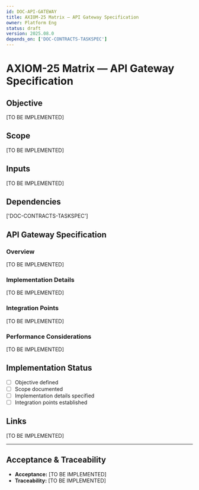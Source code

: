 ```yaml
---
id: DOC-API-GATEWAY
title: AXIOM-25 Matrix — API Gateway Specification
owner: Platform Eng
status: draft
version: 2025.08.0
depends_on: ['DOC-CONTRACTS-TASKSPEC']
---
```


# AXIOM-25 Matrix — API Gateway Specification

## Objective
[TO BE IMPLEMENTED]

## Scope
[TO BE IMPLEMENTED]

## Inputs
[TO BE IMPLEMENTED]

## Dependencies
['DOC-CONTRACTS-TASKSPEC']

## API Gateway Specification

### Overview
[TO BE IMPLEMENTED]

### Implementation Details
[TO BE IMPLEMENTED]

### Integration Points
[TO BE IMPLEMENTED]

### Performance Considerations
[TO BE IMPLEMENTED]

## Implementation Status
- [ ] Objective defined
- [ ] Scope documented
- [ ] Implementation details specified
- [ ] Integration points established

## Links
[TO BE IMPLEMENTED]

---

## Acceptance & Traceability
- **Acceptance:** [TO BE IMPLEMENTED]
- **Traceability:** [TO BE IMPLEMENTED]
